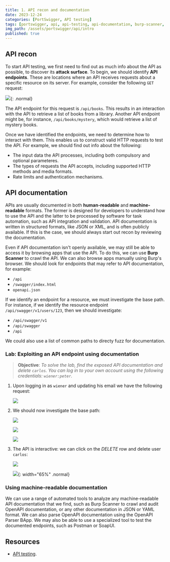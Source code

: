 ```yaml
---
title: 1. API recon and documentation
date: 2023-12-24
categories: [PortSwigger, API testing]
tags: [portswigger, api, api-testing, api-documentation, burp-scanner, api-endpoints]
img_path: /assets/portswigger/api/intro
published: true
---
```


## API recon

To start API testing, we first need to find out as much info about the API as possible, to discover its **attack surface**. To begin, we should identify **API endpoints**. These are locations where an API receives requests about a specific resource on its server. For example, consider the following `GET` request:

![](get_request.png){: .normal}

The API endpoint for this request is `/api/books`. This results in an interaction with the API to retrieve a list of books from a library. Another API endpoint might be, for instance, `/api/books/mystery`, which would retrieve a list of mystery books. 

Once we have identified the endpoints, we need to determine how to interact with them. This enables us to construct valid HTTP requests to test the API. For example, we should find out info about the following:
- The input data the API processes, including both compulsory and optional parameteres.
- The types of requests the API accepts, including supported HTTP methods and media formats.
- Rate limits and authentication mechanisms.

## API documentation

APIs are usually documented in both **human-readable** and **machine-readable** formats. The former is designed for developers to understand how to use the API and the latter to be processed by software for task automation, such as API integration and validation. API documentation is written in structured formats, like JSON or XML, and is often publicly available. If this is the case, we should always start out recon by reviewing the documentation.

Even if API documentation isn't openly available, we may still be able to access it by browsing apps that use the API. To do this, we can use **Burp Scanner** to crawl the API. We can also browse apps manually using Burp's browser. We should look for endpoints that may refer to API documentation, for example:
- `/api`
- `/swagger/index.html`
- `openapi.json`

If we identify an endpoint for a resource, we must investigate the base path. For instance, if we identify the resource endpoint `/api/swagger/v1/users/123`, then we should investigate:
- `/api/swagger/v1`
- `/api/swagger`
- `/api`

We could also use a list of common paths to directy fuzz for documentation.

### Lab: Exploiting an API endpoint using documentation

> **Objective**: _To solve the lab, find the exposed API documentation and delete `carlos`. You can log in to your own account using the following credentials: `wiener:peter`._

1. Upon logging in as `wiener` and updating his email we have the following request:

    ![](lab1_patch.png)

2. We should now investigate the base path:

    ![](lab1_base_path_error.png)

    ![](lab1_base_path_302.png)

    ![](lab1_api_page.png)

3. The API is interactive: we can click on the *DELETE* row and delete user `carlos`:

    ![](lab1_delete_carlos.png)

    ![](lab1_solved.png){: width="65%" .normal}

### Using machine-readable documentation

We can use a range of automated tools to analyze any machine-readable API documentation that we find, such as Burp Scanner to crawl and audit OpenAPI documentation, or any other documentation in JSON or YAML format. We can also parse OpenAPI documentation using the OpenAPI Parser BApp. We may also be able to use a specialized tool to test the documented endpoints, such as Postman or SoapUI.

## Resources

- [API testing](https://portswigger.net/web-security/learning-paths/api-testing).